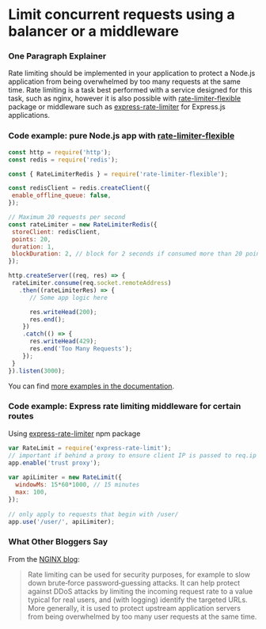 #  Limit concurrent requests using a balancer or a middleware

### One Paragraph Explainer

Rate limiting should be implemented in your application to protect a Node.js application from being overwhelmed by too many requests at the same time. Rate limiting is a task best performed with a service designed for this task, such as nginx, however it is also possible with [rate-limiter-flexible](https://www.npmjs.com/package/rate-limiter-flexible) package or middleware such as [express-rate-limiter](https://www.npmjs.com/package/express-rate-limit) for Express.js applications.
 
  ### Code example: pure Node.js app with [rate-limiter-flexible](https://www.npmjs.com/package/rate-limiter-flexible)
 
  ```javascript
 const http = require('http');
 const redis = require('redis');
 
 const { RateLimiterRedis } = require('rate-limiter-flexible');
 
 const redisClient = redis.createClient({
   enable_offline_queue: false,
 });
 
 // Maximum 20 requests per second
 const rateLimiter = new RateLimiterRedis({
   storeClient: redisClient,
   points: 20,
   duration: 1,
   blockDuration: 2, // block for 2 seconds if consumed more than 20 points per second
 });
 
 http.createServer((req, res) => {
   rateLimiter.consume(req.socket.remoteAddress)
     .then((rateLimiterRes) => {
        // Some app logic here
 
        res.writeHead(200);
        res.end();
      })
      .catch(() => {
        res.writeHead(429);
        res.end('Too Many Requests');
      });
   }
 }).listen(3000);
 ```

You can find [more examples in the documentation](https://github.com/animir/node-rate-limiter-flexible/wiki/Overall-example).

### Code example: Express rate limiting middleware for certain routes

Using [express-rate-limiter](https://www.npmjs.com/package/express-rate-limit) npm package

``` javascript
var RateLimit = require('express-rate-limit');
// important if behind a proxy to ensure client IP is passed to req.ip
app.enable('trust proxy'); 
 
var apiLimiter = new RateLimit({
  windowMs: 15*60*1000, // 15 minutes
  max: 100,
});
 
// only apply to requests that begin with /user/
app.use('/user/', apiLimiter);
```

### What Other Bloggers Say

From the [NGINX blog](https://www.nginx.com/blog/rate-limiting-nginx/):
> Rate limiting can be used for security purposes, for example to slow down brute‑force password‑guessing attacks. It can help protect against DDoS attacks by limiting the incoming request rate to a value typical for real users, and (with logging) identify the targeted URLs. More generally, it is used to protect upstream application servers from being overwhelmed by too many user requests at the same time.

